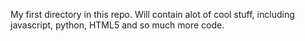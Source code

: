 My first directory in this repo. Will contain alot of cool stuff, including javascript, python, HTML5 and so much more code.
